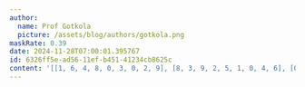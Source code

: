 ```yaml
---
author:
  name: Prof Gotkola
  picture: /assets/blog/authors/gotkola.png
maskRate: 0.39
date: 2024-11-28T07:00:01.395767
id: 6326ff5e-ad56-11ef-b451-41234cb8625c
content: '[[1, 6, 4, 8, 0, 3, 0, 2, 9], [8, 3, 9, 2, 5, 1, 0, 4, 6], [0, 5, 7, 6, 9, 0, 3, 0, 0], [0, 0, 0, 7, 0, 0, 0, 0, 5], [7, 4, 0, 0, 6, 9, 8, 3, 0], [0, 8, 1, 5, 3, 2, 0, 0, 7], [3, 9, 2, 4, 8, 5, 6, 0, 1], [0, 0, 8, 9, 0, 0, 2, 0, 3], [5, 0, 0, 0, 2, 0, 9, 8, 0]]'
---
```

